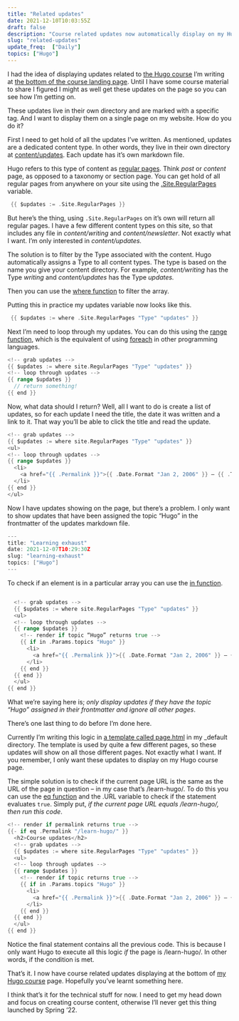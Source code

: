 ```yaml
---
title: "Related updates"
date: 2021-12-10T10:03:55Z
draft: false
description: "Course related updates now automatically display on my Hugo course page. It took some thought but the solution was pretty simple in the end."
slug: "related-updates"
update_freq:  ["Daily"]
topics: ["Hugo"]
---
```


I had the idea of displaying updates related to [the Hugo course](/learn-hugo/) I’m writing at [the bottom of the  course landing page](/learn-hugo/#updates).  Until I have some course material to share I figured I might as well get these updates on the page so you can see how I’m getting on. 

These updates live in their own directory and are marked with a specific tag. And I want to display them on a single page on my website. How do you do it?

First I need to get hold of all the updates I’ve written. As mentioned, updates are a dedicated content type. In other words, they live in their own directory at [content/updates](https://github.com/harrycresswell/harry/tree/master/content/updates). Each update has it’s own markdown file.

Hugo refers to this type of content as [regular pages](https://gohugo.io/variables/site/#sitepages-compared-to-pages). Think *post* or *content* page, as opposed to a taxonomy or section page. You can get hold of all regular pages from anywhere on your site using the [.Site.RegularPages](https://gohugo.io/variables/site/#site-pages) variable. 

```go
 {{ $updates := .Site.RegularPages }} 
```

But here’s the thing, using `.Site.RegularPages` on it’s own will return all regular pages. I have a few different content types on this site, so that includes any file in *content/writing* and *content/newsletter*. Not exactly what I want. I’m only interested in *content/updates.*

The solution is to filter by the Type associated with the content. Hugo automatically assigns a Type to all content types. The type is based on the name you give your content directory. For example, *content/writing* has the Type *writing* and *content/updates* has the Type *updates.* 

Then you can use the [where function](https://gohugo.io/functions/where/) to filter the array.

Putting this in practice my updates variable now looks like this.

```go
 {{ $updates := where .Site.RegularPages "Type" "updates" }} 
```

Next I’m need to loop through my updates. You can do this using the [range function](https://gohugo.io/functions/range/), which is the equivalent of using [foreach](https://developer.mozilla.org/en-US/docs/Web/JavaScript/Reference/Global_Objects/Array/forEach) in other programming languages.

```go
<!-- grab updates -->
{{ $updates := where site.RegularPages "Type" "updates" }}  
<!-- loop through updates -->
{{ range $updates }}
  // return something!  
{{ end }}
```

Now, what data should I return? Well, all I want to do is create a list of updates, so for each update I need the title, the date it was written and a link to it. That way you’ll be able to click the title and read the update.

```go
<!-- grab updates -->
{{ $updates := where site.RegularPages "Type" "updates" }}  
<ul>
<!-- loop through updates -->
{{ range $updates }}
  <li>
    <a href="{{ .Permalink }}">{{ .Date.Format "Jan 2, 2006" }} – {{ .Title }}</a>
  </li>   
{{ end }}
</ul>
```

Now I have updates showing on the page, but there’s a problem. I only want to show updates that have been assigned the topic “Hugo” in the frontmatter of the updates markdown file. 

```go
---
title: "Learning exhaust"
date: 2021-12-07T10:29:30Z
slug: "learning-exhaust"
topics: ["Hugo"]
---
```

To check if an element is in a particular array you can use the [in function](https://gohugo.io/functions/in/).

```go

  <!-- grab updates -->
  {{ $updates := where site.RegularPages "Type" "updates" }}  
  <ul>
  <!-- loop through updates -->
  {{ range $updates }}
    <!-- render if topic “Hugo” returns true -->
    {{ if in .Params.topics "Hugo" }}
      <li>
        <a href="{{ .Permalink }}">{{ .Date.Format "Jan 2, 2006" }} – {{ .Title }}</a>
      </li>   
    {{ end }}
  {{ end }}
  </ul>
{{ end }}
```

What we’re saying here is; *only display updates if they have the topic “Hugo” assigned in their frontmatter and ignore all other pages*.

There’s one last thing to do before I’m done here. 

Currently I’m writing this logic in [a template called page.html](https://github.com/harrycresswell/harry/blob/master/themes/hc-starter/layouts/_default/page.html) in my _default directory. The template is used by quite a few different pages, so these updates will show on all those different pages. Not exactly what I want. If you remember, I only want these updates to display on my Hugo course page. 

The simple solution is to check if the current page URL is the same as the URL of the page in question – in my case that’s /learn-hugo/.  To do this you can use the [eq function](https://gohugo.io/functions/eq/) and the .URL variable to check if the  statement evaluates `true`. Simply put, *if the current page URL equals /learn-hugo/, then run this code*. 

```go
<!-- render if permalink returns true -->
{{- if eq .Permalink "/learn-hugo/" }}
  <h2>Course updates</h2>
  <!-- grab updates -->
  {{ $updates := where site.RegularPages "Type" "updates" }}  
  <ul>
  <!-- loop through updates -->
  {{ range $updates }}
    <!-- render if topic returns true -->
    {{ if in .Params.topics "Hugo" }}
      <li>
        <a href="{{ .Permalink }}">{{ .Date.Format "Jan 2, 2006" }} – {{ .Title }}</a>
      </li>   
    {{ end }}
  {{ end }}
  </ul>
{{ end }}
```

Notice the final statement contains all the previous code. This is because I only want Hugo to execute all this logic *if* the page is /learn-hugo/. In other words, if the condition is met. 

That’s it. I now have course related updates displaying at the bottom of [my Hugo course](/learn-hugo/) page. Hopefully you’ve learnt something here.

I think that’s it for the technical stuff for now. I need to get my head down and focus on creating course content, otherwise I’ll never get this thing launched by Spring ‘22.